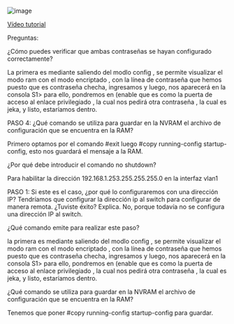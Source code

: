 
![image](https://github.com/Fx2048/COMU_REDES/assets/131219987/84cad120-9380-4beb-8c48-0e1c897dd444)

[Vídeo tutorial](https://drive.google.com/file/d/15rAEoio1yNvA7w02ewi931LaT6Dx7kYT/view?usp=sharing)

Preguntas:

¿Cómo puedes verificar que ambas contraseñas se hayan configurado correctamente?

La primera es mediante saliendo del modlo config , se permite visualizar el modo ram con el modo encriptado , con la línea de contraseña que hemos puesto que es contraseña checha, ingresamos y luego, nos aparecerá en la consola S1> para ello, pondremos en (enable que es como la puerta de acceso al enlace privilegiado , la cual nos pedirá otra contraseña , la cual es jeka,  y listo, estaríamos dentro.

PASO 4: ¿Qué comando se utiliza para guardar en la NVRAM el archivo de configuración que se encuentra en
la RAM?

Primero optamos por el comando #exit
luego #copy running-config startup-config, esto nos guardará el mensaje a la RAM.

¿Por qué debe introducir el comando no shutdown?


Para habilitar la dirección 192.168.1.253.255.255.255.0 en la interfaz vlan1


PASO 1: Si este es el caso, ¿por qué lo configuraremos con una dirección IP?
Tendríamos que configurar la dirección ip al switch para configurar de manera remota.
¿Tuviste éxito? Explica.
No, porque todavía no se configura una dirección IP al switch.


¿Qué comando emite para realizar este paso?

la primera es mediante saliendo del modlo config , se permite visualizar el modo ram con el modo encriptado , con la línea de contraseña que hemos puesto que es contraseña checha, ingresamos y luego, nos aparecerá en la consola S1> para ello, pondremos en (enable que es como la puerta de acceso al enlace privilegiado , la cual nos pedirá otra contraseña , la cual es jeka,  y listo, estaríamos dentro.


¿Qué comando se utiliza para guardar en la NVRAM el archivo de configuración que se encuentra en
la RAM?

Tenemos que poner #copy running-config startup-config
para guardar.




